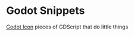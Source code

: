 # Godot Snippets
 [Godot Icon](https://github.com/thinkier-tim/Godot-Snippets/blob/main/godot_icon.png)
 pieces of GDScript that do little things
